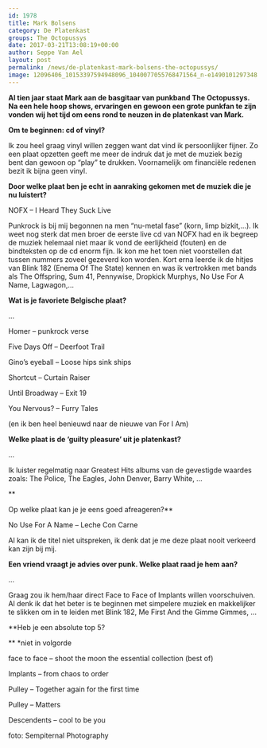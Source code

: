 ```yaml
---
id: 1978
title: Mark Bolsens 
category: De Platenkast
groups: The Octopussys
date: 2017-03-21T13:08:19+00:00
author: Seppe Van Ael
layout: post
permalink: /news/de-platenkast-mark-bolsens-the-octopussys/
image: 12096406_10153397594948096_1040077055768471564_n-e1490101297348.jpg
---
```

**Al tien jaar staat Mark aan de basgitaar van punkband The Octopussys. Na een hele hoop shows, ervaringen en gewoon een grote punkfan te zijn vonden wij het tijd om eens rond te neuzen in de platenkast van Mark.**

**Om te beginnen: cd of vinyl?**

Ik zou heel graag vinyl willen zeggen want dat vind ik persoonlijker fijner. Zo een plaat opzetten geeft me meer de indruk dat je met de muziek bezig bent dan gewoon op “play” te drukken. Voornamelijk om financiële redenen bezit ik bijna geen vinyl.

**Door welke plaat ben je echt in aanraking gekomen met de muziek die je nu luistert?**

NOFX – I Heard They Suck Live

Punkrock is bij mij begonnen na men “nu-metal fase” (korn, limp bizkit,…). Ik weet nog sterk dat men broer de eerste live cd van NOFX had en ik begreep de muziek helemaal niet maar ik vond de eerlijkheid (fouten) en de bindteksten op de cd enorm fijn. Ik kon me het toen niet voorstellen dat tussen nummers zoveel gezeverd kon worden. Kort erna leerde ik de hitjes van Blink 182 (Enema Of The State) kennen en was ik vertrokken met bands als The Offspring, Sum 41, Pennywise, Dropkick Murphys, No Use For A Name, Lagwagon,…
  
**Wat is je favoriete Belgische plaat?**

&#8230;

Homer – punkrock verse
  
Five Days Off – Deerfoot Trail
  
Gino’s eyeball – Loose hips sink ships
  
Shortcut – Curtain Raiser
  
Until Broadway – Exit 19
  
You Nervous? – Furry Tales
  
(en ik ben heel benieuwd naar de nieuwe van For I Am)

**Welke plaat is de ‘guilty pleasure’ uit je platenkast?**

&#8230;

Ik luister regelmatig naar Greatest Hits albums van de gevestigde waardes zoals: The Police, The Eagles, John Denver, Barry White, …
  
**
  
Op welke plaat kan je je eens goed afreageren?**

No Use For A Name – Leche Con Carne

Al kan ik de titel niet uitspreken, ik denk dat je me deze plaat nooit verkeerd kan zijn bij mij.

**Een vriend vraagt je advies over punk. Welke plaat raad je hem aan?**

&#8230;

Graag zou ik hem/haar direct Face to Face of Implants willen voorschuiven. Al denk ik dat het beter is te beginnen met simpelere muziek en makkelijker te slikken om in te leiden met Blink 182, Me First And the Gimme Gimmes, …

**Heb je een absolute top 5?
  
** *niet in volgorde

face to face – shoot the moon the essential collection (best of)
  
Implants – from chaos to order
  
Pulley – Together again for the first time

Pulley – Matters
  
Descendents – cool to be you



foto: Sempiternal Photography